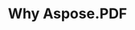 ---
title: Why Aspose.PDF
linktitle: Why Aspose.PDF
type: docs
weight: 10
url: /php-java/why-aspose-pdf/
description: En la siguiente sección se explica por qué los usuarios eligen Aspose.PDF para PHP a través de Java para trabajar con documentos.
lastmod: "2024-03-05"
sitemap:
    changefreq: "weekly"
    priority: 0.7
---